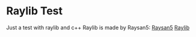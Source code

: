 # Raylib Test
Just a test with raylib and c++
Raylib is made by Raysan5: [Raysan5](https://github.com/raysan5) [Raylib](https://github.com/raysan5/raylib)
